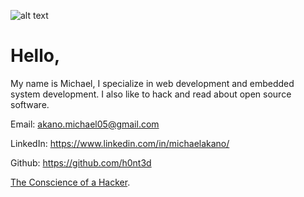 ![alt text](https://github.com/h0nt3d/profileConfig/blob/main/profile.gif?raw=true)

# Hello,

My name is Michael, I specialize in web development and embedded system development. I also like to hack and read about open source software.

Email: akano.michael05@gmail.com

LinkedIn: https://www.linkedin.com/in/michaelakano/

Github: https://github.com/h0nt3d

[The Conscience of a Hacker](https://phrack.org/issues/7/3).
